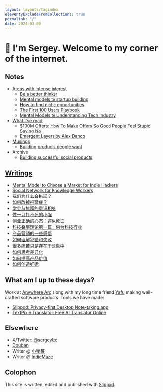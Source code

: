```yaml
---
layout: layouts/tagindex
eleventyExcludeFromCollections: true
permalink: "/"
date: 2024-03-09
---
```

# 👋 I'm Sergey. Welcome to my corner of the internet.

## Notes
* <a href="https://www.littletunnel.com/area/" data-note-url="/area/">Areas with intense interest</a>
  * <a href="https://www.littletunnel.com/area/better-thinker/" data-note-url="/area/better-thinker/">Be a better thinker</a>
  * <a href="https://www.littletunnel.com/area/mental-models-to-startup-building/" data-note-url="/area/mental-models-to-startup-building/">Mental models to startup building</a>
  * <a href="https://www.littletunnel.com/area/find-niche/" data-note-url="/area/find-niche/">How to find niche opportunities</a>
  * <a href="https://www.littletunnel.com/area/gtm/" data-note-url="/area/gtm/">The First 100 Users Playbook</a>
  * <a href="https://www.littletunnel.com/area/mental-models-to-understanding-tech/" data-note-url="/area/mental-models-to-understanding-tech/">Mental Models to Understanding Tech Industry</a>
* <a href="https://www.littletunnel.com/read/" data-note-url="/read/">What I've read</a>
  * <a href="https://www.littletunnel.com/read/book-100m-offer/" data-note-url="/read/book-100m-offer/">$100M Offers: How To Make Offers So Good People Feel Stupid Saying No</a>
  * <a href="https://www.littletunnel.com/read/essay-emergent-layers/" data-note-url="/read/essay-emergent-layers/">Emergent Layers by Alex Danco</a>
* <a href="https://www.littletunnel.com/musing/" data-note-url="/musing/">Musings</a>
  * <a href="https://www.littletunnel.com/musing/building-products-people-want/" data-note-url="/musing/building-products-people-want/">Building products people want</a>
* Archive
  * <a href="https://www.littletunnel.com/area/social-product/" data-note-url="/area/social-product/">Building successful social products</a>

## [Writings](https://www.littletunnel.com/writing/)
* <a href="https://www.littletunnel.com/writing/mental-model-to-choose-a-market-for-indie-hackers/" data-note-url="/writing/mental-model-to-choose-a-market-for-indie-hackers/">Mental Model to Choose a Market for Indie Hackers</a>
* <a href="https://www.littletunnel.com/writing/social-network-for-knowledge-workers/" data-note-url="/writing/social-network-for-knowledge-workers/">Social Network for Knowledge Workers</a>
* <a href="https://www.littletunnel.com/writing/why-procrastination/" data-note-url="/writing/why-procrastination/">我们为什么会拖延？</a>
* <a href="https://www.littletunnel.com/writing/beat-procrastination/" data-note-url="/writing/beat-procrastination/">如何改掉拖延症？</a>
* <a href="https://www.littletunnel.com/writing/live-with-anxiety/" data-note-url="/writing/live-with-anxiety/">学会与焦躁的意识相处</a>
* <a href="https://www.littletunnel.com/writing/cockroach-mentality/" data-note-url="/writing/cockroach-mentality/">做一只打不死的小强</a>
* <a href="https://www.littletunnel.com/writing/startup-success-first-rule-do-not-die/" data-note-url="/writing/startup-success-first-rule-do-not-die/">创业正确的心态：避免死亡</a>
* <a href="https://www.littletunnel.com/writing/emergent-layer-1/" data-note-url="/writing/emergent-layer-1/">科技叠层理论第一篇：何为科技行业</a>
* <a href="https://www.littletunnel.com/writing/marketing-thoughts/" data-note-url="/writing/marketing-thoughts/">产品营销的一些感悟</a>
* <a href="https://www.littletunnel.com/writing/making-mistakes/" data-note-url="/writing/making-mistakes/">如何理解犯错和失败</a>
* <a href="https://www.littletunnel.com/writing/mental-pain-is-not-real/" data-note-url="/writing/mental-pain-is-not-real/">很多痛苦只是存在于想象中</a>
* <a href="https://www.littletunnel.com/writing/thinking-in-differentiation/" data-note-url="/writing/thinking-in-differentiation/">如何思考差异化</a>
* <a href="https://www.littletunnel.com/writing/increase-product-value/" data-note-url="/writing/increase-product-value/">如何提高产品价值</a>
* <a href="https://www.littletunnel.com/writing/how-to-create-luck/" data-note-url="/writing/how-to-create-luck/">如何创造好运</a>

## What am I up to these days?
Work at [Anywhere Arc](https://anywherearc.com) along with my long time friend <a href="https://liyafu.com/">Yafu</a> making well-crafted software products. Tools we have made:
* <a href="https://slippod.com">Slippod: Privacy-first Desktop Note-taking app</a>
* <a href="https://textpixie.com">TextPixie Translator: Free AI Translator Online</a>

## Elsewhere
* X/Twitter: [@sergeylzc](https://twitter.com/sgeyzc)
* [Douban](https://www.douban.com/people/lizhicong815/)
* Writer @ [小秘笈](https://xiaomiji.net/)
* Writer @ [IndieMaze](https://indiemaze.substack.com/)

## Colophon
This site is written, edited and published with [Slippod](https://slippod.com).